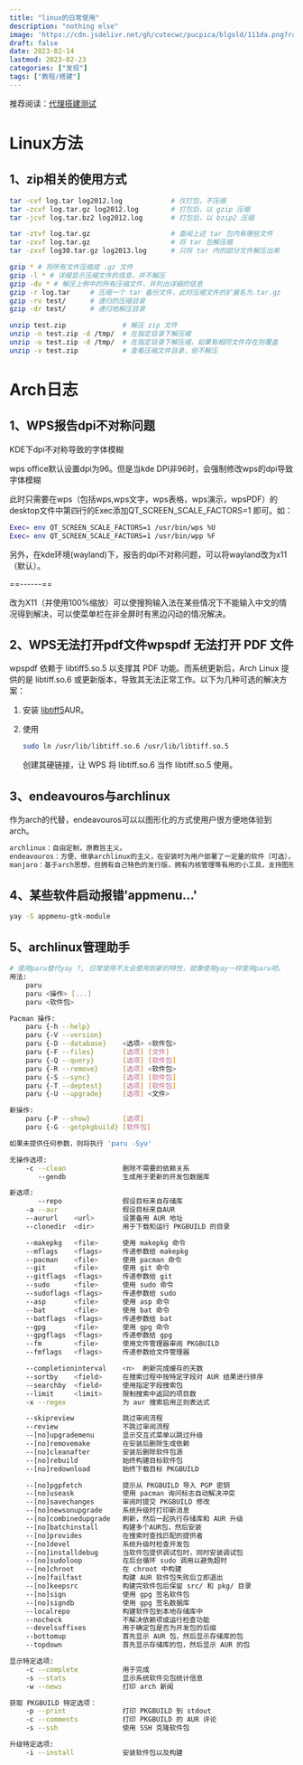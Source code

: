 ```yaml
---
title: "linux的日常使用"
description: "nothing else"
image: 'https://cdn.jsdelivr.net/gh/cutecwc/pucpica/blgold/111da.png?raw=true'
draft: false
date: 2023-02-14
lastmod: 2023-02-23
categories: ["发现"]
tags: ["教程/搭建"]
---
```



推荐阅读：[代理搭建测试](https://github.com/cutecwc/Elaina/blob/main/content/posts/y23m2/V2Ray%3F.md)

# Linux方法

## 1、zip相关的使用方式


```bash
tar -cvf log.tar log2012.log            # 仅打包，不压缩
tar -zcvf log.tar.gz log2012.log        # 打包后，以 gzip 压缩
tar -jcvf log.tar.bz2 log2012.log       # 打包后，以 bzip2 压缩

tar -ztvf log.tar.gz                    # 查阅上述 tar 包内有哪些文件
tar -zxvf log.tar.gz                    # 将 tar 包解压缩
tar -zxvf log30.tar.gz log2013.log      # 只将 tar 内的部分文件解压出来
```

```bash
gzip * # 将所有文件压缩成 .gz 文件
gzip -l * # 详细显示压缩文件的信息，并不解压
gzip -dv * # 解压上例中的所有压缩文件，并列出详细的信息
gzip -r log.tar     # 压缩一个 tar 备份文件，此时压缩文件的扩展名为.tar.gz
gzip -rv test/      # 递归的压缩目录
gzip -dr test/      # 递归地解压目录
```

```bash
unzip test.zip              # 解压 zip 文件
unzip -n test.zip -d /tmp/  # 在指定目录下解压缩
unzip -o test.zip -d /tmp/  # 在指定目录下解压缩，如果有相同文件存在则覆盖
unzip -v test.zip           # 查看压缩文件目录，但不解压
```

# Arch日志

## 1、WPS报告dpi不对称问题

KDE下dpi不对称导致的字体模糊

wps office默认设置dpi为96。但是当kde DPI非96时，会强制修改wps的dpi导致字体模糊

此时只需要在wps（包括wps,wps文字，wps表格，wps演示，wpsPDF）的desktop文件中第四行的Exec添加QT_SCREEN_SCALE_FACTORS=1 即可。如：

```bash
Exec= env QT_SCREEN_SCALE_FACTORS=1 /usr/bin/wps %U
Exec= env QT_SCREEN_SCALE_FACTORS=1 /usr/bin/wpp %F
```

另外，在kde环境(wayland)下，报告的dpi不对称问题，可以将wayland改为x11（默认）。

==------==

改为X11（并使用100%缩放）可以使搜狗输入法在某些情况下不能输入中文的情况得到解决，可以使菜单栏在非全屏时有黑边闪动的情况解决。

## 2、WPS无法打开pdf文件wpspdf 无法打开 PDF 文件

wpspdf 依赖于 libtiff5.so.5 以支撑其 PDF 功能。而系统更新后，Arch Linux 提供的是 libtiff.so.6 或更新版本，导致其无法正常工作。以下为几种可选的解决方案：

1. 安装 [libtiff5](https://aur.archlinux.org/packages/libtiff5/)AUR。
2. 使用 

   ```bash
   sudo ln /usr/lib/libtiff.so.6 /usr/lib/libtiff.so.5
   ```

    创建其硬链接，让 WPS 将 libtiff.so.6 当作 libtiff.so.5 使用。

## 3、endeavouros与archlinux

作为arch的代替，endeavouros可以以图形化的方式使用户很方便地体验到arch。

```markdown
archlinux：自由定制，原教旨主义。
endeavouros：方便、继承archlinux的主义，在安装时为用户部署了一定量的软件（可选），支持图形化安装
manjaro：基于arch思想，但拥有自己特色的发行版，拥有内核管理等有用的小工具，支持图形化安装
```

## 4、某些软件启动报错'appmenu...'

```bash
yay -S appmenu-gtk-module
```

## 5、archlinux管理助手

```bash
# 使用paru替代yay ?, 日常使用不太会使用到新的特性，就像使用yay一样使用paru吧。
用法:
    paru
    paru <操作> [...]
    paru <软件包>

Pacman 操作:
    paru {-h --help}
    paru {-V --version}
    paru {-D --database}    <选项> <软件包>
    paru {-F --files}       [选项] [文件]
    paru {-Q --query}       [选项] [软件包]
    paru {-R --remove}      [选项] <软件包>
    paru {-S --sync}        [选项] [软件包]
    paru {-T --deptest}     [选项] [软件包]
    paru {-U --upgrade}     [选项] <文件>

新操作:
    paru {-P --show}        [选项]
    paru {-G --getpkgbuild} [软件包]

如果未提供任何参数，则将执行 'paru -Syu'

无操作选项:
    -c --clean              删除不需要的依赖关系
       --gendb              生成用于更新的开发包数据库

新选项:
       --repo               假设目标来自存储库
    -a --aur                假设目标来自AUR
    --aururl    <url>       设置备用 AUR 地址
    --clonedir  <dir>       用于下载和运行 PKGBUILD 的目录

    --makepkg   <file>      使用 makepkg 命令
    --mflags    <flags>     传递参数给 makepkg
    --pacman    <file>      使用 pacman 命令
    --git       <file>      使用 git 命令
    --gitflags  <flags>     传递参数给 git
    --sudo      <file>      使用 sudo 命令
    --sudoflags <flags>     传递参数给 sudo
    --asp       <file>      使用 asp 命令
    --bat       <file>      使用 bat 命令
    --batflags  <flags>     传递参数给 bat
    --gpg       <file>      使用 gpg 命令
    --gpgflags  <flags>     传递参数给 gpg
    --fm        <file>      使用文件管理器审阅 PKGBUILD
    --fmflags   <flags>     传递参数给文件管理器

    --completioninterval    <n>  刷新完成缓存的天数
    --sortby    <field>     在搜索过程中按特定字段对 AUR 结果进行排序
    --searchby  <field>     使用指定字段搜索包
    --limit     <limit>     限制搜索中返回的项目数
    -x --regex              为 aur 搜索启用正则表达式

    --skipreview            跳过审阅流程
    --review                不跳过审阅流程
    --[no]upgrademenu       显示交互式菜单以跳过升级
    --[no]removemake        在安装后删除生成依赖
    --[no]cleanafter        安装后删除软件包源
    --[no]rebuild           始终构建目标软件包
    --[no]redownload        始终下载目标 PKGBUILD

    --[no]pgpfetch          提示从 PKGBUILD 导入 PGP 密钥
    --[no]useask            使用 pacman 询问标志自动解决冲突
    --[no]savechanges       审阅时提交 PKGBUILD 修改
    --[no]newsonupgrade     系统升级时打印新消息
    --[no]combinedupgrade   刷新，然后一起执行存储库和 AUR 升级
    --[no]batchinstall      构建多个AUR包，然后安装
    --[no]provides          在搜索时查找匹配的提供者
    --[no]devel             系统升级时检查开发包
    --[no]installdebug      当软件包提供调试包时，同时安装调试包
    --[no]sudoloop          在后台循环 sudo 调用以避免超时
    --[no]chroot            在 chroot 中构建
    --[no]failfast          构建 AUR 软件包失败后立即退出
    --[no]keepsrc           构建完软件包后保留 src/ 和 pkg/ 目录
    --[no]sign              使用 gpg 签名软件包
    --[no]signdb            使用 gpg 签名数据库
    --localrepo             构建软件包到本地存储库中
    --nocheck               不解决依赖项或运行检查功能
    --develsuffixes         用于确定包是否为开发包的后缀
    --bottomup              首先显示 AUR 包，然后显示存储库的包
    --topdown               首先显示存储库的包，然后显示 AUR 的包

显示特定选项:
    -c --complete           用于完成
    -s --stats              显示系统软件见包统计信息
    -w --news               打印 arch 新闻

获取 PKGBUILD 特定选项：
    -p --print              打印 PKGBUILD 到 stdout
    -c --comments           打印 PKGBUILD 的 AUR 评论
    -s --ssh                使用 SSH 克隆软件包

升级特定选项:
    -i --install            安装软件包以及构建

```

